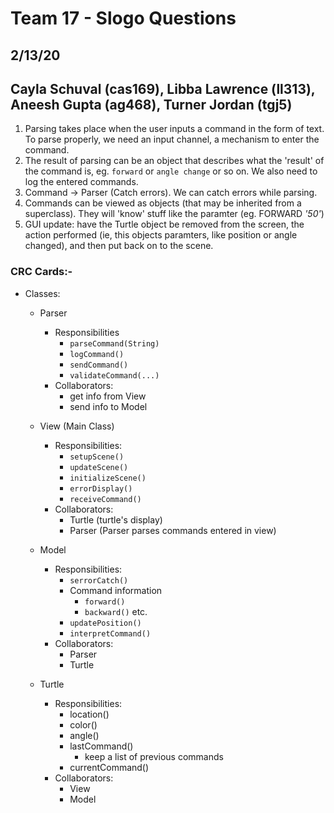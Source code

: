 # Team 17 - Slogo Questions

## 2/13/20
## Cayla Schuval (cas169), Libba Lawrence (ll313), Aneesh Gupta (ag468), Turner Jordan (tgj5)


1. Parsing takes place when the user inputs a command in the form of text. To parse properly, we need an input channel, a mechanism to enter the command.
2. The result of parsing can be an object that describes what the 'result' of the command is, eg. `forward` or `angle change` or so on. We also need to log the entered commands.
3.  Command -> Parser (Catch errors). We can catch errors while parsing.
4. Commands can be viewed as objects (that may be inherited from a superclass). They will 'know' stuff like the paramter (eg. FORWARD _'50'_)
5. GUI update: have the Turtle object be removed from the screen, the action performed (ie, this objects paramters, like position or angle changed), and then put back on to the scene.

### CRC Cards:-

- Classes: 
    - Parser
        - Responsibilities
            - `parseCommand(String)`
            - `logCommand()`
            - `sendCommand()`
            - `validateCommand(...)`
        - Collaborators:
            - get info from View
            - send info to Model
    - View (Main Class)
        - Responsibilities:
            - `setupScene()`
            - `updateScene()`
            - `initializeScene()`
            - `errorDisplay()`
            - `receiveCommand()`
        - Collaborators:
            - Turtle (turtle's display)
            - Parser (Parser parses commands entered in view)
    - Model
        - Responsibilities:
            - `serrorCatch()`
            - Command information
                - `forward()`
                - `backward()` etc.
            - `updatePosition()`
            - `interpretCommand()`
        - Collaborators:
            - Parser
            - Turtle

    - Turtle
        - Responsibilities:
            - location()
            - color()
            - angle()
            - lastCommand() 
                - keep a list of previous commands
            - currentCommand()
        - Collaborators:
            - View
            - Model